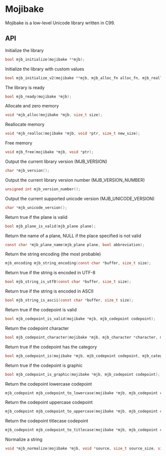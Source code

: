 # Mojibake

Mojibake is a low-level Unicode library written in C99.

## API

Initialize the library
```c
bool mjb_initialize(mojibake **mjb);
```

Initialize the library with custom values
```c
bool mjb_initialize_v2(mojibake **mjb, mjb_alloc_fn alloc_fn, mjb_realloc_fn realloc_fn, mjb_free_fn free_fn);
```

The library is ready
```c
bool mjb_ready(mojibake *mjb);
```

Allocate and zero memory
```c
void *mjb_alloc(mojibake *mjb, size_t size);
```

Reallocate memory
```c
void *mjb_realloc(mojibake *mjb, void *ptr, size_t new_size);
```

Free memory
```c
void mjb_free(mojibake *mjb, void *ptr);
```

Output the current library version (MJB_VERSION)
```c
char *mjb_version();
```

Output the current library version number (MJB_VERSION_NUMBER)
```c
unsigned int mjb_version_number();
```

Output the current supported unicode version (MJB_UNICODE_VERSION)
```c
char *mjb_unicode_version();
```

Return true if the plane is valid
```c
bool mjb_plane_is_valid(mjb_plane plane);
```

Return the name of a plane, NULL if the place specified is not valid
```c
const char *mjb_plane_name(mjb_plane plane, bool abbreviation);
```

Return the string encoding (the most probable)
```c
mjb_encoding mjb_string_encoding(const char *buffer, size_t size);
```

Return true if the string is encoded in UTF-8
```c
bool mjb_string_is_utf8(const char *buffer, size_t size);
```

Return true if the string is encoded in ASCII
```c
bool mjb_string_is_ascii(const char *buffer, size_t size);
```

Return true if the codepoint is valid
```c
bool mjb_codepoint_is_valid(mojibake *mjb, mjb_codepoint codepoint);
```

Return the codepoint character
```c
bool mjb_codepoint_character(mojibake *mjb, mjb_character *character, mjb_codepoint codepoint);
```

Return true if the codepoint has the category
```c
bool mjb_codepoint_is(mojibake *mjb, mjb_codepoint codepoint, mjb_category category);
```

Return true if the codepoint is graphic
```c
bool mjb_codepoint_is_graphic(mojibake *mjb, mjb_codepoint codepoint);
```

Return the codepoint lowercase codepoint
```c
mjb_codepoint mjb_codepoint_to_lowercase(mojibake *mjb, mjb_codepoint codepoint);
```

Return the codepoint uppercase codepoint
```c
mjb_codepoint mjb_codepoint_to_uppercase(mojibake *mjb, mjb_codepoint codepoint);
```

Return the codepoint titlecase codepoint
```c
mjb_codepoint mjb_codepoint_to_titlecase(mojibake *mjb, mjb_codepoint codepoint);
```

Normalize a string
```c
void *mjb_normalize(mojibake *mjb, void *source, size_t source_size, size_t *output_size, mjb_encoding encoding, mjb_normalization form);
```
